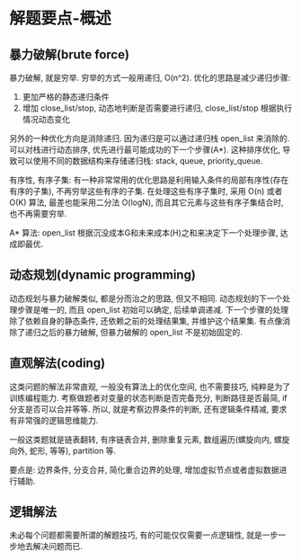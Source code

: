 # 解题要点-概述

## 暴力破解(brute force)

暴力破解, 就是穷举. 穷举的方式一般用递归, O(n^2). 优化的思路是减少递归步骤:

1. 更加严格的静态递归条件
2. 增加 close_list/stop, 动态地判断是否需要进行递归, close_list/stop 根据执行情况动态变化

另外的一种优化方向是消除递归. 因为递归是可以通过递归栈 open_list 来消除的. 可以对栈进行动态排序, 优先进行最可能成功的下一个步骤(A*). 这种排序优化, 导致可以使用不同的数据结构来存储递归栈: stack, queue, priority_queue.

有序性, 有序子集: 有一种非常常用的优化思路是利用输入条件的局部有序性(存在有序的子集), 不再穷举这些有序的子集. 在处理这些有序子集时, 采用 O(n) 或者 O(K) 算法, 最差也能采用二分法 O(logN), 而且其它元素与这些有序子集结合时, 也不再需要穷举.

A* 算法: open_list 根据沉没成本G和未来成本(H)之和来决定下一个处理步骤, 达成即最优.

## 动态规划(dynamic programming)

动态规划与暴力破解类似, 都是分而治之的思路, 但又不相同. 动态规划的下一个处理步骤是唯一的, 而且 open_list 初始可以确定, 后续单调递减. 下一个步骤的处理除了依赖自身的静态条件, 还依赖之前的处理结果集, 并维护这个结果集. 有点像消除了递归之后的暴力破解, 但暴力破解的 open_list 不是初始固定的.

## 直观解法(coding)

这类问题的解法非常直观, 一般没有算法上的优化空间, 也不需要技巧, 纯粹是为了训练编程能力. 考察做题者对变量的状态判断是否完备充分, 判断路径是否最简, if 分支是否可以合并等等. 所以, 就是考察边界条件的判断, 还有逻辑条件精减, 要求有非常强的逻辑思维能力.

一般这类题就是链表翻转, 有序链表合并, 删除重复元素, 数组遍历(螺旋向内, 螺旋向外, 蛇形, 等等), partition 等.

要点是: 边界条件, 分支合并, 简化重合边界的处理, 增加虚拟节点或者虚拟数据进行辅助.

## 逻辑解法

未必每个问题都需要所谓的解题技巧, 有的可能仅仅需要一点逻辑性, 就是一步一步地去解决问题而已.
